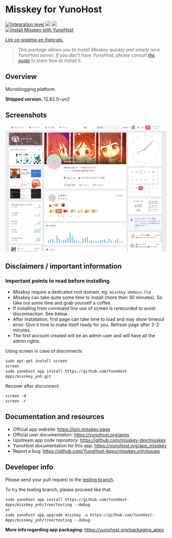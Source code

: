 <!--
N.B.: This README was automatically generated by https://github.com/YunoHost/apps/tree/master/tools/README-generator
It shall NOT be edited by hand.
-->

# Misskey for YunoHost

[![Integration level](https://dash.yunohost.org/integration/misskey.svg)](https://dash.yunohost.org/appci/app/misskey) ![](https://ci-apps.yunohost.org/ci/badges/misskey.status.svg) ![](https://ci-apps.yunohost.org/ci/badges/misskey.maintain.svg)  
[![Install Misskey with YunoHost](https://install-app.yunohost.org/install-with-yunohost.svg)](https://install-app.yunohost.org/?app=misskey)

*[Lire ce readme en français.](./README_fr.md)*

> *This package allows you to install Misskey quickly and simply on a YunoHost server.
If you don't have YunoHost, please consult [the guide](https://yunohost.org/#/install) to learn how to install it.*

## Overview

Microblogging platform

**Shipped version:** 12.82.0~yn2



## Screenshots

![](./doc/screenshots/screenshot.jpg)

## Disclaimers / important information

### Important points to read before installing

- *Misskey* require a dedicated root domain, eg. `misskey.domain.tld`
- *Misskey* can take quite some time to install (more then 30 minutes). So take out some time and grab yourself a coffee.
- If installing from command line use of screen is rerecorded to avoid disconnection. See below.
- After installation, first page can take time to load and may show timeout error. Give it time to make itself ready for you. Refresh page after 2-3 minutes.
- The first account created will be an admin user and will have all the admin rights.

Using screen in case of disconnects

``` 
sudo apt-get install screen
screen
sudo yunohost app install https://github.com/YunoHost-Apps/misskey_ynh.git
```
Recover after disconnect:
```
screen -d
screen -r
```

## Documentation and resources

* Official app website: https://join.misskey.page
* Official user documentation: https://yunohost.org/apps
* Upstream app code repository: https://github.com/misskey-dev/misskey
* YunoHost documentation for this app: https://yunohost.org/app_misskey
* Report a bug: https://github.com/YunoHost-Apps/misskey_ynh/issues

## Developer info

Please send your pull request to the [testing branch](https://github.com/YunoHost-Apps/misskey_ynh/tree/testing).

To try the testing branch, please proceed like that.
```
sudo yunohost app install https://github.com/YunoHost-Apps/misskey_ynh/tree/testing --debug
or
sudo yunohost app upgrade misskey -u https://github.com/YunoHost-Apps/misskey_ynh/tree/testing --debug
```

**More info regarding app packaging:** https://yunohost.org/packaging_apps